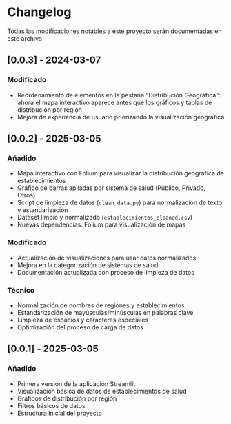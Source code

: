 # Changelog

Todas las modificaciones notables a este proyecto serán documentadas en este archivo.


## [0.0.3] - 2024-03-07

### Modificado
- Reordenamiento de elementos en la pestaña "Distribución Geográfica": ahora el mapa interactivo aparece antes que los gráficos y tablas de distribución por región
- Mejora de experiencia de usuario priorizando la visualización geográfica

## [0.0.2] - 2025-03-05

### Añadido
- Mapa interactivo con Folium para visualizar la distribución geográfica de establecimientos
- Gráfico de barras apiladas por sistema de salud (Público, Privado, Otros)
- Script de limpieza de datos (`clean_data.py`) para normalización de texto y estandarización
- Dataset limpio y normalizado (`establecimientos_cleaned.csv`)
- Nuevas dependencias: Folium para visualización de mapas

### Modificado
- Actualización de visualizaciones para usar datos normalizados
- Mejora en la categorización de sistemas de salud
- Documentación actualizada con proceso de limpieza de datos

### Técnico
- Normalización de nombres de regiones y establecimientos
- Estandarización de mayúsculas/minúsculas en palabras clave
- Limpieza de espacios y caracteres especiales
- Optimización del proceso de carga de datos

## [0.0.1] - 2025-03-05

### Añadido
- Primera versión de la aplicación Streamlit
- Visualización básica de datos de establecimientos de salud
- Gráficos de distribución por región
- Filtros básicos de datos
- Estructura inicial del proyecto 